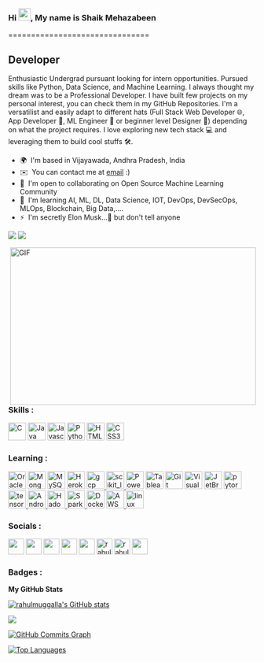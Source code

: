 ### Hi <img src="https://media.giphy.com/media/hvRJCLFzcasrR4ia7z/giphy.gif" width="25px">, My name is Shaik Mehazabeen
===============================

Developer
---------

Enthusiastic Undergrad pursuant looking for intern opportunities. Pursued skills like Python, Data Science, and Machine Learning. I always thought my dream was to be a Professional Developer. I have built few projects on my personal interest, you can check them in my GitHub Repositories. I'm a versatilist and easily adapt to different hats (Full Stack Web Developer 🌐, App Developer 📱, ML Engineer 🤖 or beginner level Designer 🎨) depending on what the project requires. I love exploring new tech stack 💻 and leveraging them to build cool stuffs 🛠️.

* 🌍  I'm based in Vijayawada, Andhra Pradesh, India
* ✉️  You can contact me at [email](shaikmehazabben@protonmail.com) :)
* 🤝  I'm open to collaborating on Open Source Machine Learning Community
* 🧠  I'm learning AI, ML, DL, Data Science, IOT, DevOps, DevSecOps, MLOps, Blockchain, Big Data,....
* ⚡  I'm secretly Elon Musk...🤫 but don't tell anyone

<a href="https://www.github.com/mehazabeen03" target="_blank" rel="noreferrer"><img src="https://img.shields.io/github/followers/rahulmuggalla?logo=github&style=for-the-badge&color=0891b2&labelColor=1c1917" /></a>
<a href="https://www.github.com/mehazabeen03" target="_blank" rel="noreferrer"><img src="https://visitor-badge.glitch.me/badge?page_id=rahulmuggalla.rahulmuggalla" /></a>

<img align="right" alt="GIF" src="https://github.com/abhisheknaiidu/abhisheknaiidu/blob/master/code.gif?raw=true" width="500" height="320" />

### Skills :

<p align="left">
<a href="https://docs.microsoft.com/en-us/cpp/?view=msvc-170" target="_blank" rel="noreferrer" title="C"><img src="https://raw.githubusercontent.com/danielcranney/readme-generator/main/public/icons/skills/c-colored.svg" width="36" height="36" alt="C" /></a>
<a href="https://www.oracle.com/java/" target="_blank" rel="noreferrer" title="Java"><img src="https://raw.githubusercontent.com/danielcranney/readme-generator/main/public/icons/skills/java-colored.svg" width="36" height="36" alt="Java" /></a>
<a href="https://developer.mozilla.org/en-US/docs/Web/JavaScript" target="_blank" rel="noreferrer" title="JavaScript"><img src="https://raw.githubusercontent.com/danielcranney/readme-generator/main/public/icons/skills/javascript-colored.svg" width="36" height="36" alt="Javascript" /></a>
<a href="https://www.python.org/" target="_blank" rel="noreferrer" title="Python"><img src="https://raw.githubusercontent.com/danielcranney/readme-generator/main/public/icons/skills/python-colored.svg" width="36" height="36" alt="Python" /></a>
<a href="https://developer.mozilla.org/en-US/docs/Glossary/HTML5" target="_blank" rel="noreferrer" title="HTML5"><img src="https://raw.githubusercontent.com/danielcranney/readme-generator/main/public/icons/skills/html5-colored.svg" width="36" height="36" alt="HTML5" /></a>
<a href="https://www.w3.org/TR/CSS/#css" target="_blank" rel="noreferrer" title="CSS3"><img src="https://raw.githubusercontent.com/danielcranney/readme-generator/main/public/icons/skills/css3-colored.svg" width="36" height="36" alt="CSS3" /></a>
</p>

### Learning :

<p align="left">
  <a href="https://www.oracle.com/uk/index.html" target="_blank" rel="noreferrer" title="Oracle"><img src="https://raw.githubusercontent.com/danielcranney/readme-generator/main/public/icons/skills/oracle-colored.svg" width="36" height="36" alt="Oracle" /></a>
<a href="https://www.mongodb.com/" target="_blank" rel="noreferrer" title="Mongo DB"><img src="https://raw.githubusercontent.com/danielcranney/readme-generator/main/public/icons/skills/mongodb-colored.svg" width="36" height="36" alt="MongoDB" /></a>
<a href="https://www.mysql.com/" target="_blank" rel="noreferrer" title="MySQL"><img src="https://raw.githubusercontent.com/danielcranney/readme-generator/main/public/icons/skills/mysql-colored.svg" width="36" height="36" alt="MySQL" /></a>
<a href="https://www.heroku.com/" target="_blank" rel="noreferrer" title="Heroku"><img src="https://raw.githubusercontent.com/danielcranney/readme-generator/main/public/icons/skills/heroku-colored.svg" width="36" height="36" alt="Heroku" /></a>
<a href="https://cloud.google.com" target="_blank" rel="noreferrer" title="Google Cloud"><img src="https://www.vectorlogo.zone/logos/google_cloud/google_cloud-icon.svg" alt="gcp" width="36" height="36"/> </a>
<a href="https://scikit-learn.org/" target="_blank" rel="noreferrer" title="Scikit Learn"> <img src="https://upload.wikimedia.org/wikipedia/commons/0/05/Scikit_learn_logo_small.svg" alt="scikit_learn" width="36" height="36"/> </a>
<a href="https://powerbi.microsoft.com/en-au/" target="_blank" rel="noreferrer" title="Power BI"><img src="https://raw.githubusercontent.com/microsoft/PowerBI-Icons/main/PNG/PowerBI.png" width="36" height="36" alt="Power BI" /></a>
<a href="https://www.tableau.com/" target="_blank" rel="noreferrer" title="Tableau"><img src="https://user-images.githubusercontent.com/18670428/67620073-ca558e00-f7fa-11e9-9ea2-ed3a80c59210.png" width="36" height="36" alt="Tableau" /></a>
<a href="https://git-scm.com/" target="_blank" rel="noreferrer" title="Git"><img src="https://raw.githubusercontent.com/hussainweb/hussainweb/main/icons/git.png" width="36" height="36" alt="Git" /></a>
<a href="https://code.visualstudio.com/" target="_blank" rel="noreferrer" title="Visual Studio Code"><img src="https://raw.githubusercontent.com/hussainweb/hussainweb/main/icons/vscode.png" width="36" height="36" alt="Visual Studio Code" /></a>
<a href="https://www.jetbrains.com/" target="_blank" rel="noreferrer" title="JetBrains"><img src="https://avatars.githubusercontent.com/u/878437?s=200&v=4" width="36" height="36" alt="JetBrains" /></a>
<a href="https://pytorch.org/" target="_blank" rel="noreferrer" title="PyTorch"> <img src="https://raw.githubusercontent.com/rahul-jha98/github_readme_icons/main/language_and_tools/square/pytorch/pytorch.svg" width="36" height="36" alt="pytorch" /> </a> 
<a href="https://www.tensorflow.org" target="_blank" rel="noreferrer" title="Tensorflow"> <img src="https://raw.githubusercontent.com/rahul-jha98/github_readme_icons/main/language_and_tools/square/tensorflow/tensorflow.svg" width="36" height="36" alt="tensorflow" /> </a>
<a href="https://developer.android.com" target="_blank" rel="noreferrer" title="Android"> <img src="https://raw.githubusercontent.com/rahul-jha98/github_readme_icons/main/language_and_tools/square/android/android.svg" width="36" height="36" alt="Android" /> </a>
<a href="https://hadoop.apache.org/" target="_blank" rel="noreferrer" title="Hadoop"> <img src="https://raw.githubusercontent.com/Thomas-George-T/Thomas-George-T/master/assets/hadoop.svg" width="36" height="36" alt="Hadoop" /> </a>
<a href="https://spark.apache.org/" target="_blank" rel="noreferrer" title="Spark"> <img src="https://raw.githubusercontent.com/Thomas-George-T/Thomas-George-T/master/assets/apache_spark.svg" width="36" height="36" alt="Spark" /> </a>
<a href="https://www.docker.com/" target="_blank" rel="noreferrer" title="Docker"><img src="https://raw.githubusercontent.com/hussainweb/hussainweb/main/icons/docker.png"
 width="36" height="36" alt="Docker"/></a>
<a href="https://aws.amazon.com/" target="_blank" rel="noreferrer" title="AWS"> <img src="https://raw.githubusercontent.com/Thomas-George-T/Thomas-George-T/master/assets/aws.svg" width="36" height="36" alt="AWS" /> </a>
<img title="R" alt="linux" src="https://raw.githubusercontent.com/Thomas-George-T/Thomas-George-T/master/assets/r-lang.svg" width="36" height="36" />
</p>

### Socials :

<p align="left"> 
 <a href="https://www.dev.to/rahulmuggalla" target="_blank" rel="noreferrer" title="Dev Community"><img src="https://raw.githubusercontent.com/danielcranney/readme-generator/main/public/icons/socials/devdotto.svg" width="32" height="32" /></a> 
<a href="https://www.github.com/mehazabeen03" target="_blank" rel="noreferrer" title="Github"><img src="https://raw.githubusercontent.com/danielcranney/readme-generator/main/public/icons/socials/github.svg" width="32" height="32" /></a> 
<a href="http://www.instagram.com/_ms._.peculiar_" target="_blank" rel="noreferrer" title="Instagram"><img src="https://raw.githubusercontent.com/danielcranney/readme-generator/main/public/icons/socials/instagram.svg" width="32" height="32" /></a> 
<a href="https://www.linkedin.com/in/muggalla-rahul-104441213" target="_blank" rel="noreferrer" title="LinkedIn"><img src="https://raw.githubusercontent.com/danielcranney/readme-generator/main/public/icons/socials/linkedin.svg" width="32" height="32" /></a> 
<a href="https://www.stackoverflow.com/users/muggalla-rahul" target="_blank" rel="noreferrer" title="Stackoverflow"><img src="https://raw.githubusercontent.com/danielcranney/readme-generator/main/public/icons/socials/stackoverflow.svg" width="32" height="32" /></a> 
<a href="https://www.kaggle.com/rahulmuggalla" target="blank" rel="noreferrer" title="Kaggle"><img  src="https://cdn.jsdelivr.net/npm/simple-icons@3.0.1/icons/kaggle.svg" alt="rahulmuggalla" width="32" height="32" /></a> 
<a href="https://leetcode.com/rahulmuggalla/" target="blank" rel="noreferrer" title="Leetcode"><img  src="https://cdn.jsdelivr.net/npm/simple-icons@3.0.1/icons/leetcode.svg" alt="rahulmuggalla" width="32" height="32" /></a>
<a href="https://trello.com/muggallarahul" target="_blank" rel="noreferrer" title="Trello"><img  src="https://cdn.jsdelivr.net/npm/simple-icons@3.0.1/icons/trello.svg" width="32" height="32" /></a>
</p>

### Badges :

<b>My GitHub Stats</b>

<a href="http://www.github.com/mehazabeen03"><img src="https://github-readme-stats.vercel.app/api?username=rahulmuggalla&show_icons=true&hide=&count_private=true&title_color=0891b2&text_color=ffffff&icon_color=0891b2&bg_color=1c1917&hide_border=true&show_icons=true" alt="rahulmuggalla's GitHub stats" /></a>

<a href="http://www.github.com/mehazabeen03"><img src="https://github-readme-streak-stats.herokuapp.com/?user=rahulmuggalla&stroke=ffffff&background=1c1917&ring=0891b2&fire=0891b2&currStreakNum=ffffff&currStreakLabel=0891b2&sideNums=ffffff&sideLabels=ffffff&dates=ffffff&hide_border=true" /></a>

<a href="http://www.github.com/mehazabeen03"><img src="https://activity-graph.herokuapp.com/graph?username=rahulmuggalla&bg_color=1c1917&color=ffffff&line=0891b2&point=ffffff&area_color=1c1917&area=true&hide_border=true&custom_title=GitHub%20Commits%20Graph" alt="GitHub Commits Graph" /></a>

<a href="https://github.com/mehazabeen03" align="left"><img src="https://github-readme-stats.vercel.app/api/top-langs/?username=rahulmuggalla&langs_count=10&title_color=0891b2&text_color=ffffff&icon_color=0891b2&bg_color=1c1917&hide_border=true&locale=en&custom_title=Top%20%Languages" alt="Top Languages" /></a>
